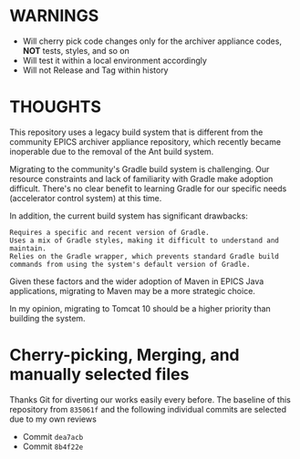 # WARNINGS

* Will cherry pick code changes only for the archiver appliance codes, **NOT** tests, styles, and so on
* Will test it within a local environment accordingly
* Will not Release and Tag within history


# THOUGHTS

This repository uses a legacy build system that is different from the community EPICS archiver appliance repository, which recently became inoperable due to the removal of the Ant build system.

Migrating to the community's Gradle build system is challenging. Our resource constraints and lack of familiarity with Gradle make adoption difficult. There's no clear benefit to learning Gradle for our specific needs (accelerator control system) at this time.

In addition, the current build system has significant drawbacks:

    Requires a specific and recent version of Gradle.
    Uses a mix of Gradle styles, making it difficult to understand and maintain.
    Relies on the Gradle wrapper, which prevents standard Gradle build commands from using the system's default version of Gradle.

Given these factors and the wider adoption of Maven in EPICS Java applications, migrating to Maven may be a more strategic choice.


In my opinion, migrating to Tomcat 10 should be a higher priority than building the system.


# Cherry-picking, Merging, and manually selected files

Thanks Git for diverting our works easily every before.
The baseline of this repository from `835061f` and the following individual commits are selected due to my own reviews

- Commit `dea7acb`
- Commit `8b4f22e`


